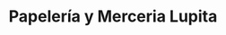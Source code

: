 ---
title: "Papelería y Merceria Lupita"
url: /cholula/papeleria-y-merceria-lupita/
shop: Schreibwaren
---